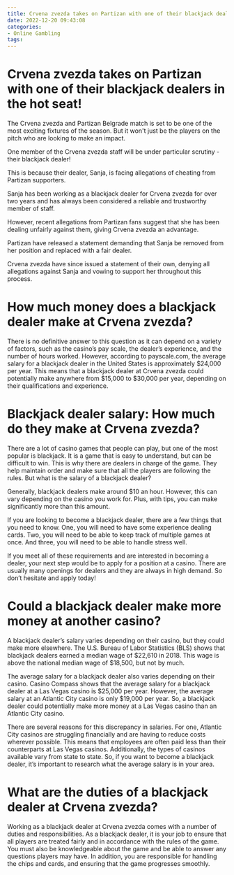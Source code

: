 ```yaml
---
title: Crvena zvezda takes on Partizan with one of their blackjack dealers in the hot seat!
date: 2022-12-20 09:43:08
categories:
- Online Gambling
tags:
---
```



#  Crvena zvezda takes on Partizan with one of their blackjack dealers in the hot seat!

The Crvena zvezda and Partizan Belgrade match is set to be one of the most exciting fixtures of the season. But it won't just be the players on the pitch who are looking to make an impact.

One member of the Crvena zvezda staff will be under particular scrutiny - their blackjack dealer!

This is because their dealer, Sanja, is facing allegations of cheating from Partizan supporters.

Sanja has been working as a blackjack dealer for Crvena zvezda for over two years and has always been considered a reliable and trustworthy member of staff.

However, recent allegations from Partizan fans suggest that she has been dealing unfairly against them, giving Crvena zvezda an advantage.

Partizan have released a statement demanding that Sanja be removed from her position and replaced with a fair dealer.

Crvena zvezda have since issued a statement of their own, denying all allegations against Sanja and vowing to support her throughout this process.

#  How much money does a blackjack dealer make at Crvena zvezda? 

There is no definitive answer to this question as it can depend on a variety of factors, such as the casino’s pay scale, the dealer’s experience, and the number of hours worked. However, according to payscale.com, the average salary for a blackjack dealer in the United States is approximately $24,000 per year. This means that a blackjack dealer at Crvena zvezda could potentially make anywhere from $15,000 to $30,000 per year, depending on their qualifications and experience.

#  Blackjack dealer salary: How much do they make at Crvena zvezda? 

There are a lot of casino games that people can play, but one of the most popular is blackjack. It is a game that is easy to understand, but can be difficult to win. This is why there are dealers in charge of the game. They help maintain order and make sure that all the players are following the rules. But what is the salary of a blackjack dealer?

Generally, blackjack dealers make around $10 an hour. However, this can vary depending on the casino you work for. Plus, with tips, you can make significantly more than this amount. 

If you are looking to become a blackjack dealer, there are a few things that you need to know. One, you will need to have some experience dealing cards. Two, you will need to be able to keep track of multiple games at once. And three, you will need to be able to handle stress well. 

If you meet all of these requirements and are interested in becoming a dealer, your next step would be to apply for a position at a casino. There are usually many openings for dealers and they are always in high demand. So don’t hesitate and apply today!

#  Could a blackjack dealer make more money at another casino? 

A blackjack dealer’s salary varies depending on their casino, but they could make more elsewhere. The U.S. Bureau of Labor Statistics (BLS) shows that blackjack dealers earned a median wage of $22,610 in 2018. This wage is above the national median wage of $18,500, but not by much.

The average salary for a blackjack dealer also varies depending on their casino. Casino Compass shows that the average salary for a blackjack dealer at a Las Vegas casino is $25,000 per year. However, the average salary at an Atlantic City casino is only $19,000 per year. So, a blackjack dealer could potentially make more money at a Las Vegas casino than an Atlantic City casino. 

There are several reasons for this discrepancy in salaries. For one, Atlantic City casinos are struggling financially and are having to reduce costs wherever possible. This means that employees are often paid less than their counterparts at Las Vegas casinos. Additionally, the types of casinos available vary from state to state. So, if you want to become a blackjack dealer, it’s important to research what the average salary is in your area.

#  What are the duties of a blackjack dealer at Crvena zvezda?

Working as a blackjack dealer at Crvena zvezda comes with a number of duties and responsibilities. As a blackjack dealer, it is your job to ensure that all players are treated fairly and in accordance with the rules of the game. You must also be knowledgeable about the game and be able to answer any questions players may have. In addition, you are responsible for handling the chips and cards, and ensuring that the game progresses smoothly.
